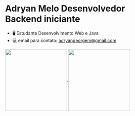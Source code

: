 # Adryan Melo Desenvolvedor Backend iniciante
- 🖥 Estudante Desenvolvimento Web e Java
- 💻 email para contato: adryangeorgem@gmail.com



<a href="https://github.com/anuraghazra/github-readme-stats">
  <img height=200 align="center" src="https://github-readme-stats.vercel.app/api?username=geor-dev&theme=dark" />
</a>
<a href="https://github.com/anuraghazra/convoychat">
  <img height=200 align="center" src="https://github-readme-stats.vercel.app/api/top-langs?username=geor-dev&layout=compact&langs_count=8&card_width=320&theme=dark" />
</a>


